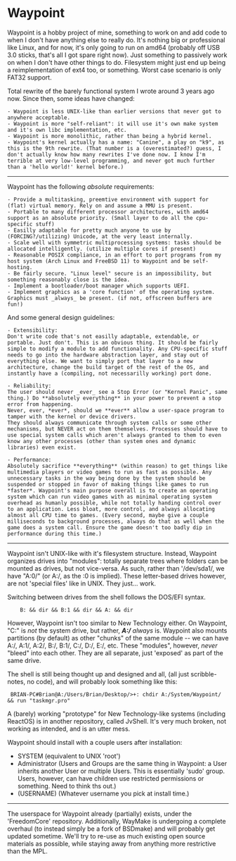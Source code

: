 # Waypoint

Waypoint is a hobby project of mine, something to work on and add code to when I don't have anything else to really do.
It's nothing big or professional like Linux, and for now, it's only going to run on amd64 (probably off USB 3.0 sticks, that's all I got spare right now).
Just something to passively work on when I don't have other things to do. Filesystem might just end up being a reimplementation of ext4 too, or something. 
Worst case scenario is only FAT32 support.

Total rewrite of the barely functional system I wrote around 3 years ago now.
Since then, some ideas have changed:

	- Waypoint is less UNIX-like than earlier versions that never got to anywhere acceptable.
	- Waypoint is more "self-reliant": it will use it's own make system and it's own libc implementation, etc.
	- Waypoint is more monolithic, rather than being a hybrid kernel. 
	- Waypoint's kernel actually has a name: "Canine", a play on "k9", as this is the 9th rewrite. (That number is a (overestimated?) guess, I don't actually know how many rewrites I've done now. I know I'm terrible at very low-level programming, and never got much further than a 'hello world!' kernel before.)
___

Waypoint has the following _absolute_ requirements:

	- Provide a multitasking, preemtive environment with support for (flat) virtual memory. Rely on and assume a MMU is present.
	- Portable to many different processor architectures, with amd64 support as an absolute priority. (Small layer to do all the cpu-specific stuff)
	- Easilly adaptable for pretty much anyone to use by (FORCING?/utilizing) Unicode, at the very least internally.
	- Scale well with symmetric multiprocessing systems: tasks should be allocated intelligently. (utilize multiple cores if present)
	- Reasonable POSIX compliance, in an effort to port programs from my host system (Arch Linux and FreeBSD 11) to Waypoint and be self-hosting.
	- Be fairly secure. "Linux level" secure is an impossibility, but something reasonably close is the idea.
	- Implement a bootloader/boot manager which supports UEFI.
	- Implement graphics as a 'core function' of the operating system. Graphics must _always_ be present. (if not, offscreen buffers are fun!)


And some general design guidelines:

	- Extensibility:
	Don't write code that's not easilly adaptable, extendable, or portable. Just don't. This is an obvious thing. It should be fairly simple to modify a module to add functionality. Any CPU-specific stuff needs to go into the hardware abstraction layer, and stay out of everything else. We want to simply port that layer to a new architecture, change the build target of the rest of the OS, and instantly have a (compiling, not necessarilly working) port done.

	- Reliability:
	The user should never _ever_ see a Stop Error (or "Kernel Panic", same thing.) Do **absolutely everything** in your power to prevent a stop error from happening.
	Never, ever, *ever*, should we **ever** allow a user-space program to tamper with the kernel or device drivers.
	They should always communicate through system calls or some other mechanisms, but NEVER act on them themselves. Processes should have to use special system calls which aren't always granted to them to even know any other processes (other than system ones and dynamic libraries) even exist.

	- Performance:
	Absolutely sacrifice **everything** (within reason) to get things like multimedia players or video games to run as fast as possible. Any unnecessary tasks in the way being done by the system should be suspended or stopped in favor of making things like games to run *faster*. Waypoint's main purpose overall is to create an operating system which can run video games with as minimal operating system overhead as humanly possible, while not totally handing control over to an application. Less bloat, more control, and always allocating almost all CPU time to games. (Every second, maybe give a couple milliseconds to background processes, always do that as well when the game does a system call. Ensure the game doesn't too badly dip in performance during this time.)


___
Waypoint isn't UNIX-like with it's filesystem structure.
Instead, Waypoint organizes drives into "modules": totally separate trees where folders can be mounted as drives, but not vice-versa.
As such, rather than '/dev/sda1/, we have "A:0/" (or A:/, as the :0 is implied).
These letter-based drives however, are not 'special files' like in UNIX. They just... work.

Switching between drives from the shell follows the DOS/EFI syntax.
```
	B: && dir && B:1 && dir && A: && dir
```

However, Waypoint isn't too similar to New Technology either. On Waypoint, "C:\" is _not_ the system drive, but rather, __*A:/*__ *always* is.
Waypoint also mounts partitions (by default) as other "chunks" of the same module -- we can have A:/, A:1/, A:2/, B:/, B:1/, C:/, D:/, E:/, etc.
These "modules", however, *never* "bleed" into each other. They are all separate, just 'exposed' as part of the same drive.

The shell is still being thought up and designed and all, (all just scribble-notes, no code), and will probably look something like this:
```
 BRIAN-PC#Brian@A:/Users/Brian/Desktop/>+: chdir A:/System/Waypoint/ && run "taskmgr.pro"
```
A (barely) working "prototype" for New Technology-like systems (including ReactOS) is in another repository, called JvShell. It's very much broken, not working as intended, and is an utter mess.


Waypoint should install with a couple users after installation:
- SYSTEM (equivalent to UNIX 'root')
- Administrator (Users and Groups are the same thing in Waypoint: a User inherits another User or multiple Users. This is essentially 'sudo' group. Users, however, can have children use restricted permissions or something. Need to think ths out.)
- (USERNAME) (Whatever username you pick at install time.)

___

The userspace for Waypoint already (partially) exists, under the 'FreedomCore' repository.
Additionally, WayMake is undergoing a complete overhaul (to instead simply be a fork of BSDmake) and will probably get updated sometime. 
We'll try to re-use as much existing open source materials as possible, while staying away from anything more restrictive than the MPL.
